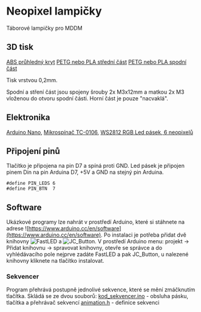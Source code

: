 # Neopixel lampičky
Táborové lampičky pro MDDM

## 3D tisk
[ABS průhledný kryt](stl/top.stl)
[PETG nebo PLA střední část](stl/middle.stl)
[PETG nebo PLA spodní část](stl/bottom.stl)

Tisk vrstvou 0,2mm. 

Spodní a stření část jsou spojeny šrouby 2x M3x12mm a matkou 2x M3 vloženou do otvoru spodní části. Horní část je pouze "nacvaklá".

## Elektronika
[Arduino Nano](https://store.arduino.cc/arduino-nano), [Mikrospínač TC-0106](https://www.gme.cz/tc-0108-t), [WS2812 RGB Led pásek, 6 neopixelů](https://www.aliexpress.com/item/2036819167.html?spm=a2g0s.9042311.0.0.31244c4dEEOILY)

## Připojení pinů
Tlačítko je připojena na pin D7 a spíná proti GND. Led pásek je připojen pinem Din na pin Arduina D7, +5V a GND na stejný pin Arduina.

```
#define PIN_LEDS 6
#define PIN_BTN  7
```

## Software
Ukázkové programy lze nahrát v prostředí Arduino, které si stáhnete na adrese ![https://www.arduino.cc/en/software](https://www.arduino.cc/en/software).
Po instalaci je potřeba přidat dvě knihovny ![FastLED](https://github.com/FastLED/FastLED) a ![JC_Button](https://github.com/JChristensen/JC_Button).
V prostředí Arduino menu: projekt -> Přidat knihovnu -> spravovat knihovny, otevře se správce a do vyhlédávacího pole nejprve zadáte FastLED a pak JC_Button, u nalezené knihovny kliknete na tlačítko instalovat.



### Sekvencer
Program přehrává postupně jednolivé sekvence, které se mění zmáčknutím tlačítka.
Skládá se ze dvou souborů:
[kod_sekvencer.ino](kod_sekvencer/kod_sekvencer.ino) - obsluha pásku, tlačítka a přehrávač sekvencí
[animation.h](kod_sekvencer/animation.h) - definice sekvenci